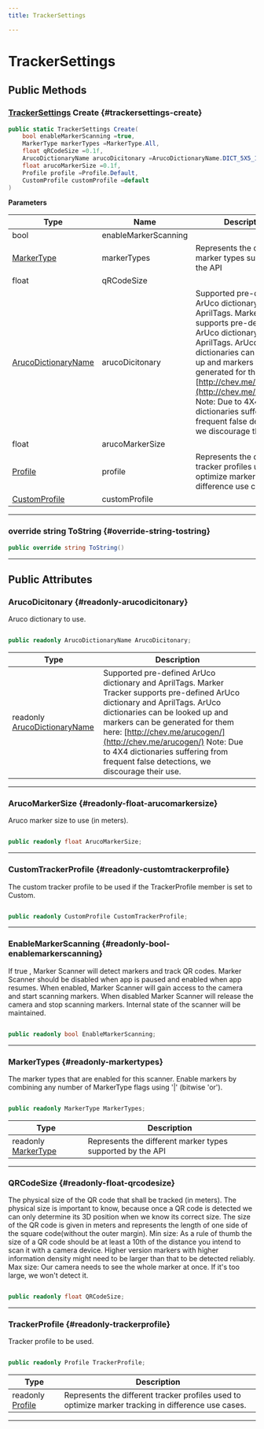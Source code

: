 ```yaml
---
title: TrackerSettings

---
```


# TrackerSettings










## Public Methods

### [TrackerSettings](/versioned_docs/version-14-Jun-2023/unity-api/api/UnityEngine.XR.MagicLeap/MLMarkerTracker/TrackerSettings/UnityEngine.XR.MagicLeap.MLMarkerTracker.TrackerSettings.md) Create {#trackersettings-create}

```csharp
public static TrackerSettings Create(
    bool enableMarkerScanning =true,
    MarkerType markerTypes =MarkerType.All,
    float qRCodeSize =0.1f,
    ArucoDictionaryName arucoDicitonary =ArucoDictionaryName.DICT_5X5_100,
    float arucoMarkerSize =0.1f,
    Profile profile =Profile.Default,
    CustomProfile customProfile =default
)
```


**Parameters**

| Type | Name  | Description  | 
|--|--|--|
| bool |enableMarkerScanning||
| [MarkerType](/versioned_docs/version-14-Jun-2023/unity-api/api/UnityEngine.XR.MagicLeap/MLMarkerTracker/UnityEngine.XR.MagicLeap.MLMarkerTracker.md#enums-markertype) |markerTypes|Represents the different marker types supported by the API |
| float |qRCodeSize||
| [ArucoDictionaryName](/versioned_docs/version-14-Jun-2023/unity-api/api/UnityEngine.XR.MagicLeap/MLMarkerTracker/UnityEngine.XR.MagicLeap.MLMarkerTracker.md#enums-arucodictionaryname) |arucoDicitonary|Supported pre-defined ArUco dictionary and AprilTags. Marker Tracker supports pre-defined ArUco dictionary and AprilTags. ArUco dictionaries can be looked up and markers can be generated for them here: [http://chev.me/arucogen/](http://chev.me/arucogen/) Note: Due to 4X4 dictionaries suffering from frequent false detections, we discourage their use. |
| float |arucoMarkerSize||
| [Profile](/versioned_docs/version-14-Jun-2023/unity-api/api/UnityEngine.XR.MagicLeap/MLMarkerTracker/UnityEngine.XR.MagicLeap.MLMarkerTracker.md#enums-profile) |profile|Represents the different tracker profiles used to optimize marker tracking in difference use cases. |
| [CustomProfile](/versioned_docs/version-14-Jun-2023/unity-api/api/UnityEngine.XR.MagicLeap/MLMarkerTracker/TrackerSettings/UnityEngine.XR.MagicLeap.MLMarkerTracker.TrackerSettings.CustomProfile.md) |customProfile||






-----------

### override string ToString {#override-string-tostring}

```csharp
public override string ToString()
```






-----------

## Public Attributes

### ArucoDicitonary {#readonly-arucodicitonary}

Aruco dictionary to use. 

```csharp

public readonly ArucoDictionaryName ArucoDicitonary;

```

| Type | Description  | 
|--|--|
| readonly [ArucoDictionaryName](/versioned_docs/version-14-Jun-2023/unity-api/api/UnityEngine.XR.MagicLeap/MLMarkerTracker/UnityEngine.XR.MagicLeap.MLMarkerTracker.md#enums-arucodictionaryname) | Supported pre-defined ArUco dictionary and AprilTags. Marker Tracker supports pre-defined ArUco dictionary and AprilTags. ArUco dictionaries can be looked up and markers can be generated for them here: [http://chev.me/arucogen/](http://chev.me/arucogen/) Note: Due to 4X4 dictionaries suffering from frequent false detections, we discourage their use.  |





-----------

### ArucoMarkerSize {#readonly-float-arucomarkersize}

Aruco marker size to use (in meters). 

```csharp

public readonly float ArucoMarkerSize;

```






-----------

### CustomTrackerProfile {#readonly-customtrackerprofile}

The custom tracker profile to be used if the TrackerProfile member is set to Custom. 

```csharp

public readonly CustomProfile CustomTrackerProfile;

```






-----------

### EnableMarkerScanning {#readonly-bool-enablemarkerscanning}

If   true  , Marker Scanner will detect markers and track QR codes. Marker Scanner should be disabled when app is paused and enabled when app resumes. When enabled, Marker Scanner will gain access to the camera and start scanning markers. When disabled Marker Scanner will release the camera and stop scanning markers. Internal state of the scanner will be maintained. 

```csharp

public readonly bool EnableMarkerScanning;

```






-----------

### MarkerTypes {#readonly-markertypes}

The marker types that are enabled for this scanner. Enable markers by combining any number of   MarkerType   flags using '|' (bitwise 'or'). 

```csharp

public readonly MarkerType MarkerTypes;

```

| Type | Description  | 
|--|--|
| readonly [MarkerType](/versioned_docs/version-14-Jun-2023/unity-api/api/UnityEngine.XR.MagicLeap/MLMarkerTracker/UnityEngine.XR.MagicLeap.MLMarkerTracker.md#enums-markertype) | Represents the different marker types supported by the API  |





-----------

### QRCodeSize {#readonly-float-qrcodesize}

The physical size of the QR code that shall be tracked (in meters). The physical size is important to know, because once a QR code is detected we can only determine its 3D position when we know its correct size. The size of the QR code is given in meters and represents the length of one side of the square code(without the outer margin). Min size: As a rule of thumb the size of a QR code should be at least a 10th of the distance you intend to scan it with a camera device. Higher version markers with higher information density might need to be larger than that to be detected reliably. Max size: Our camera needs to see the whole marker at once. If it's too large, we won't detect it. 

```csharp

public readonly float QRCodeSize;

```






-----------

### TrackerProfile {#readonly-trackerprofile}

Tracker profile to be used. 

```csharp

public readonly Profile TrackerProfile;

```

| Type | Description  | 
|--|--|
| readonly [Profile](/versioned_docs/version-14-Jun-2023/unity-api/api/UnityEngine.XR.MagicLeap/MLMarkerTracker/UnityEngine.XR.MagicLeap.MLMarkerTracker.md#enums-profile) | Represents the different tracker profiles used to optimize marker tracking in difference use cases.  |





-----------


